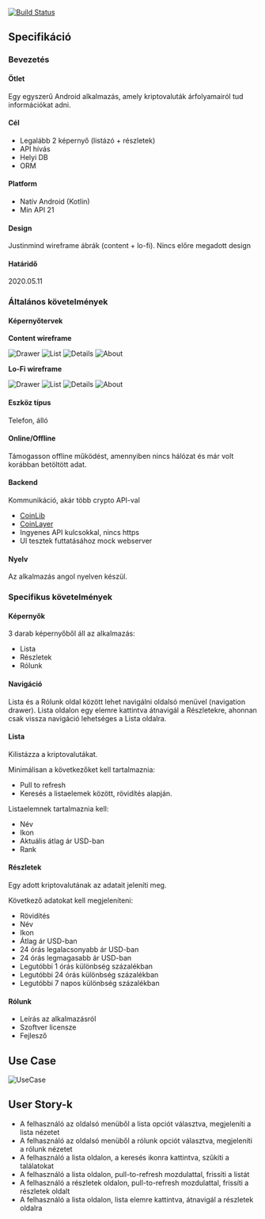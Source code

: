 [![Build Status](https://travis-ci.com/khongi/crypto-info.svg?branch=development)](https://travis-ci.com/khongi/crypto-info)

## Specifikáció

### Bevezetés

#### Ötlet

Egy egyszerű Android alkalmazás, amely kriptovaluták árfolyamairól tud információkat adni.

#### Cél

- Legalább 2 képernyő (listázó + részletek)
- API hívás
- Helyi DB
- ORM

#### Platform

- Natív Android (Kotlin)
- Min API 21

#### Design

Justinmind wireframe ábrák (content + lo-fi).
Nincs előre megadott design

#### Határidő

2020.05.11

### Általános követelmények

#### Képernyőtervek

**Content wireframe**

![Drawer](/docs/images/content_framed/Drawer.png)
![List](/docs/images/content_framed/List.png)
![Details](/docs/images/content_framed/Details.png)
![About](/docs/images/content_framed/About.png)

**Lo-Fi wireframe**

![Drawer](/docs/images/lo-fi_framed/Drawer.png)
![List](/docs/images/lo-fi_framed/List.png)
![Details](/docs/images/lo-fi_framed/Details.png)
![About](/docs/images/lo-fi_framed/About.png)

#### Eszköz típus

Telefon, álló

#### Online/Offline

Támogasson offline működést, amennyiben nincs hálózat és már volt korábban betöltött adat.

#### Backend

Kommunikáció, akár több crypto API-val
- [CoinLib](https://coinlib.io/)
- [CoinLayer](http://coinlayer.com/)
- Ingyenes API kulcsokkal, nincs https
- UI tesztek futtatásához mock webserver

#### Nyelv

Az alkalmazás angol nyelven készül.

### Specifikus követelmények

#### Képernyők

3 darab képernyőből áll az alkalmazás:
- Lista
- Részletek
- Rólunk

#### Navigáció

Lista és a Rólunk oldal között lehet navigálni oldalsó menüvel (navigation drawer). Lista oldalon egy elemre kattintva átnavigál a Részletekre, ahonnan csak vissza navigáció lehetséges a Lista oldalra.

#### Lista

Kilistázza a kriptovalutákat.

Minimálisan a következőket kell tartalmaznia:
- Pull to refresh
- Keresés a listaelemek között, rövidítés alapján.

Listaelemnek tartalmaznia kell:
- Név
- Ikon
- Aktuális átlag ár USD-ban
- Rank

#### Részletek

Egy adott kriptovalutának az adatait jeleníti meg.

Következő adatokat kell megjeleníteni:
- Rövidítés
- Név
- Ikon
- Átlag ár USD-ban
- 24 órás legalacsonyabb ár USD-ban
- 24 órás legmagasabb ár USD-ban
- Legutóbbi 1 órás különbség százalékban
- Legutóbbi 24 órás különbség százalékban
- Legutóbbi 7 napos különbség százalékban

#### Rólunk

- Leírás az alkalmazásról
- Szoftver licensze
- Fejlesző

## Use Case

![UseCase](/docs/images/diagrams/use-case.png)

## User Story-k

- A felhasználó az oldalsó menüből a lista opciót választva, megjeleníti a lista nézetet
- A felhasználó az oldalsó menüből a rólunk opciót választva, megjeleníti a rólunk nézetet
- A felhasználó a lista oldalon, a keresés ikonra kattintva, szűkíti a találatokat
- A felhasználó a lista oldalon, pull-to-refresh mozdulattal, frissíti a listát
- A felhasználó a részletek oldalon, pull-to-refresh mozdulattal, frissíti a részletek oldalt
- A felhasználó a lista oldalon, lista elemre kattintva, átnavigál a részletek oldalra
